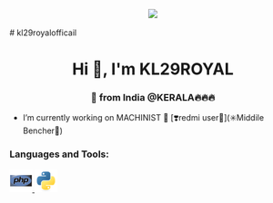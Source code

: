 <p align="center">
<img src="https://readme-typing-svg.herokuapp.com?color=1C71FA&width=420&lines=Iam+A+SCRIPTER+FROM+KERALA%E2%9C%8C%EF%B8%8F;LIVE+IN+KERALA%E2%9D%A4%EF%B8%8F">
</p>
# kl29royalofficail
<h1 align="center">Hi 👋, I'm KL29ROYAL</h1>
<h3 align="center">🚀 from India @KERALA🔥🔥🔥</h3>

- I’m currently working on MACHINIST 🤪 [❣️redmi user📱](✳️Middile Bencher🤟)


<h3 align="left">Languages and Tools:</h3>
<p align="left"> <a href="https://www.php.net" target="_blank"> <img src="https://raw.githubusercontent.com/devicons/devicon/master/icons/php/php-original.svg" alt="php" width="40" height="40"/> </a> <a href="https://www.python.org" target="_blank"> <img src="https://raw.githubusercontent.com/devicons/devicon/master/icons/python/python-original.svg" alt="python" width="40" height="40"/> </a> </p>
